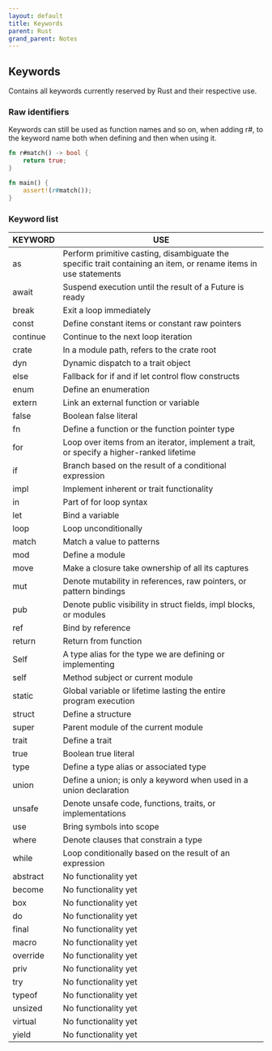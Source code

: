 ```yaml
---
layout: default
title: Keywords
parent: Rust
grand_parent: Notes
---
```


## Keywords
Contains all keywords currently reserved by Rust and their respective use.

### Raw identifiers
Keywords can still be used as function names and so on, when adding r#, to the keyword name both when defining and then when using it.

```rust
fn r#match() -> bool {
    return true;
}

fn main() {
    assert!(r#match());
} 
```

### Keyword list
**KEYWORD**  | **USE**                                                              |
-------- | ---------------------------------------------------------------- |
as       | Perform primitive casting, disambiguate the specific trait containing an item, or rename items in use statements                                                             |
await    | Suspend execution until the result of a Future is ready          |
break    | Exit a loop immediately                                          |
const    | Define constant items or constant raw pointers                   |
continue | Continue to the next loop iteration                              |
crate    | In a module path, refers to the crate root                       |
dyn      | Dynamic dispatch to a trait object                               |
else     | Fallback for if and if let control flow constructs               |
enum     | Define an enumeration                                            |
extern   | Link an external function or variable                            |
false    | Boolean false literal                                            |
fn       | Define a function or the function pointer type                   |
for      | Loop over items from an iterator, implement a trait, or specify a higher-ranked lifetime                                                                      |
if       | Branch based on the result of a conditional expression           |
impl     | Implement inherent or trait functionality                        |
in       | Part of for loop syntax                                          |
let      | Bind a variable                                                  |
loop     | Loop unconditionally                                             |
match    | Match a value to patterns                                        |
mod      | Define a module                                                  |
move     | Make a closure take ownership of all its captures                |
mut      | Denote mutability in references, raw pointers, or pattern bindings                                                                      |
pub      | Denote public visibility in struct fields, impl blocks, or modules                                                                       |
ref      | Bind by reference                                                |
return   | Return from function                                             |
Self     | A type alias for the type we are defining or implementing        |
self     | Method subject or current module                                 |
static   | Global variable or lifetime lasting the entire program execution |
struct   | Define a structure                                               |
super    | Parent module of the current module                              |
trait    | Define a trait                                                   |
true     | Boolean true literal                                             |
type     | Define a type alias or associated type                           |
union    | Define a union; is only a keyword when used in a union declaration                                                                   |
unsafe   | Denote unsafe code, functions, traits, or implementations                                                               |
use      | Bring symbols into scope                                         |
where    | Denote clauses that constrain a type                             |
while    | Loop conditionally based on the result of an expression          |
abstract | No functionality yet                                             |
become   | No functionality yet                                             |
box      | No functionality yet                                             |
do       | No functionality yet                                             |
final    | No functionality yet                                             |
macro    | No functionality yet                                             |
override | No functionality yet                                             |
priv     | No functionality yet                                             |
try      | No functionality yet                                             |
typeof   | No functionality yet                                             |
unsized  | No functionality yet                                             |
virtual  | No functionality yet                                             |
yield    | No functionality yet                                             |
